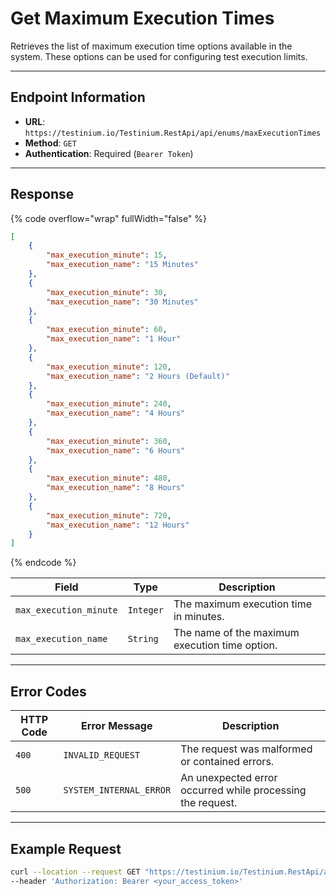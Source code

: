 # Get Maximum Execution Times

Retrieves the list of maximum execution time options available in the system. These options can be used for configuring test execution limits.

***

## Endpoint Information

* **URL**: `https://testinium.io/Testinium.RestApi/api/enums/maxExecutionTimes`
* **Method**: `GET`
* **Authentication**: Required (`Bearer Token`)

***

## Response

{% code overflow="wrap" fullWidth="false" %}
```json
[
    {
        "max_execution_minute": 15,
        "max_execution_name": "15 Minutes"
    },
    {
        "max_execution_minute": 30,
        "max_execution_name": "30 Minutes"
    },
    {
        "max_execution_minute": 60,
        "max_execution_name": "1 Hour"
    },
    {
        "max_execution_minute": 120,
        "max_execution_name": "2 Hours (Default)"
    },
    {
        "max_execution_minute": 240,
        "max_execution_name": "4 Hours"
    },
    {
        "max_execution_minute": 360,
        "max_execution_name": "6 Hours"
    },
    {
        "max_execution_minute": 480,
        "max_execution_name": "8 Hours"
    },
    {
        "max_execution_minute": 720,
        "max_execution_name": "12 Hours"
    }
]

```
{% endcode %}

| Field                  | Type      | Description                                    |
| ---------------------- | --------- | ---------------------------------------------- |
| `max_execution_minute` | `Integer` | The maximum execution time in minutes.         |
| `max_execution_name`   | `String`  | The name of the maximum execution time option. |

***

## Error Codes

| HTTP Code | Error Message           | Description                                                |
| --------- | ----------------------- | ---------------------------------------------------------- |
| `400`     | `INVALID_REQUEST`       | The request was malformed or contained errors.             |
| `500`     | `SYSTEM_INTERNAL_ERROR` | An unexpected error occurred while processing the request. |

***

## Example Request

```bash
curl --location --request GET "https://testinium.io/Testinium.RestApi/api/enums/maxExecutionTimes" \
--header 'Authorization: Bearer <your_access_token>'
```
